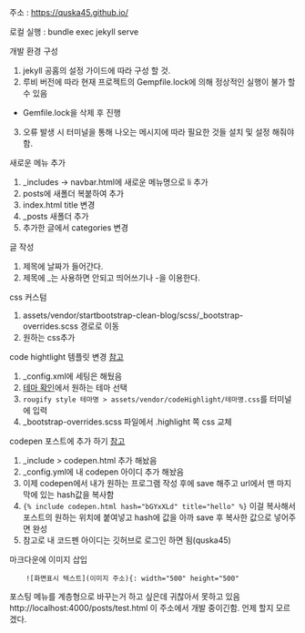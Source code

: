 주소 : https://quska45.github.io/

로컬 실행 : bundle exec jekyll serve

개발 환경 구성
 1. jekyll 공홈의 설정 가이드에 따라 구성 할 것.
 2. 루비 버전에 따라 현재 프로젝트의 Gempfile.lock에 의해 정상적인 실행이 불가 할 수 있음
  - Gemfile.lock을 삭제 후 진행
 3. 오류 발생 시 터미널을 통해 나오는 메시지에 따라 필요한 것들 설치 및 설정 해줘야함.

새로운 메뉴 추가
 1. _includes -> navbar.html에 새로운 메뉴명으로 li 추가
 2. posts에 새폴더 복붙하여 추가
 3. index.html title 변경
 4. _posts 새폴더 추가
 5. 추가한 글에서 categories 변경

글 작성
 1. 제목에 날짜가 들어간다.
 2. 제목에 _는 사용하면 안되고 띄어쓰기나 -을 이용한다.

css 커스텀
 1. assets/vendor/startbootstrap-clean-blog/scss/_bootstrap-overrides.scss 경로로 이동
 2. 원하는 css추가

code hightlight 템플릿 변경
[참고](https://hard-carry.com/how-to-change-syntax-highlighter-in-jekyll/)
 1. _config.xml에 세팅은 해뒀음
 2. [테마 확인](https://spsarolkar.github.io/rouge-theme-preview/)에서 원하는 테마 선택
 3. `rougify style 테마명 > assets/vendor/codeHighlight/테마명.css`를 터미널에 입력
 4. _bootstrap-overrides.scss 파일에서 .highlight 쪽 css 교체

 codepen 포스트에 추가 하기
 [참고](https://0xd00d00.github.io/2021/07/06/embedCodepen.html)
 1. _include > codepen.html 추가 해놨음
 2. _config.yml에 내 codepen 아이디 추가 해놨음
 3. 이제 codepen에서 내가 원하는 프로그램 작성 후에 save 해주고 url에서 맨 마지막에 있는 hash값을 복사함
 4. `{% include codepen.html hash="bGYxXLd" title="hello" %}` 이걸 복사해서 포스트의 원하는 위치에 붙여넣고 hash에 값을 아까 save 후 복사한 값으로 넣어주면 완성
 5. 참고로 내 코드펜 아이디는 깃허브로 로그인 하면 됨(quska45)

마크다운에 이미지 삽입
```
    ![화면표시 텍스트](이미지 주소){: width="500" height="500"
```

포스팅 메뉴를 계층형으로 바꾸는거 하고 싶은데 귀찮아서 못하고 있음
http://localhost:4000/posts/test.html 이 주소에서 개발 중이긴함. 언제 할지 모르겠다.